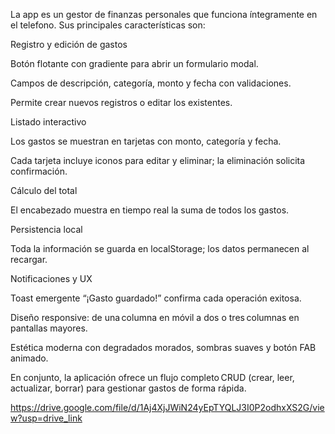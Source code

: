 La app es un gestor de finanzas personales que funciona íntegramente en el telefono. Sus principales características son:

Registro y edición de gastos

Botón flotante con gradiente para abrir un formulario modal.

Campos de descripción, categoría, monto y fecha con validaciones.

Permite crear nuevos registros o editar los existentes.

Listado interactivo

Los gastos se muestran en tarjetas con monto, categoría y fecha.

Cada tarjeta incluye iconos para editar y eliminar; la eliminación solicita confirmación.

Cálculo del total

El encabezado muestra en tiempo real la suma de todos los gastos.

Persistencia local

Toda la información se guarda en localStorage; los datos permanecen al recargar.

Notificaciones y UX

Toast emergente “¡Gasto guardado!” confirma cada operación exitosa.

Diseño responsive: de una columna en móvil a dos o tres columnas en pantallas mayores.

Estética moderna con degradados morados, sombras suaves y botón FAB animado.

En conjunto, la aplicación ofrece un flujo completo CRUD (crear, leer, actualizar, borrar) para gestionar gastos de forma rápida.

https://drive.google.com/file/d/1Aj4XjJWiN24yEpTYQLJ3I0P2odhxXS2G/view?usp=drive_link
